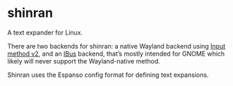 # shinran
A text expander for Linux.

There are two backends for shinran: a native Wayland backend using [Input method v2](https://wayland.app/protocols/input-method-unstable-v2),
and an [IBus](https://github.com/ibus/ibus) backend, that’s mostly intended for GNOME which likely will never support the Wayland-native method.

Shinran uses the Espanso config format for defining text expansions.
